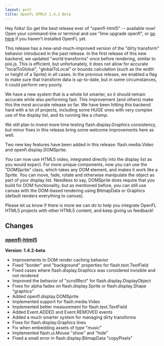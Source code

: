 ```yaml
---
layout: post
title: OpenFL HTML5 1.4.2 Beta
---
```

Hey folks! Go get the best release ever of "openfl-html5" -- available now! Open your command-line or terminal and use "lime upgrade openfl", or [go here](http://www.openfl.org/download) if you haven't installed OpenFL yet.

This release has a new-and-much-improved version of the "dirty transform" behavior introduced in the past release. In the first release of this new backend, we updated "world transforms" once before rendering, similar to pixi.js. This is efficient, but unfortunately, it does not allow for accurate "localToGlobal", "globalToLocal" or bounds calculation (such as the width or height of a Sprite) in all cases. In the previous release, we enabled a flag to make sure that transform data is up-to-date, but in some circumstances, it could perform very poorly.

We have a new system that is a whole lot smarter, so it should remain accurate while also performing fast. This improvement (and others) make this the most accurate release so far. We have been hitting this backend hard with a lot of projects, including some HUGE ones with very complex use of the display list, and its running like a champ.

We still plan to invest more time testing flash.display.Graphics consistency, but minor fixes in this release bring some welcome improvements here as well.

Two new key features have been added in this release: flash.media.Video and openfl.display.DOMSprite.

You can now use HTML5 video, integrated directly into the display list as you would expect. For more unique components, now you can use the "DOMSprite" class, which takes any DOM element, and makes it work like a Sprite. You can move, fade, rotate and otherwise manipulate the object as part of your display list. Needless to say, DOMSprite does require that you build for DOM functionality, but as mentioned before, you can still use canvas with the DOM-based rendering using BitmapData or Graphics (default renders everything to canvas).

Please let us know if there is more we can do to help you integrate OpenFL HTML5 projects with other HTML5 content, and keep giving us feedback!

## Changes

### [openfl-html5](https://github.com/openfl/openfl-html5)

__Version: 1.4.2-beta__

 * Improvements to DOM render caching behavior
 * Fixed "border" and "background" properties for flash.text.TextField
 * Fixed cases where flash.display.Graphics was considered invisible and not rendered
 * Improved the behavior of "scrollRect" for flash.display.DisplayObject
 * Fixes for alpha fades on flash.display.Sprite or flash.display.Shape "graphics"
 * Added openfl.display.DOMSprite
 * Implemented support for flash.media.Video
 * Implemented better measurement for flash.text.TextField
 * Added Event.ADDED and Event.REMOVED events
 * Added a much smarter system for managing dirty transforms
 * Fixes for flash.display.Graphics lines
 * Fix when embedding assets of type "music"
 * Implemented flash.ui.Mouse "show" and "hide"
 * Fixed a small error in flash.display.BitmapData "copyPixels"